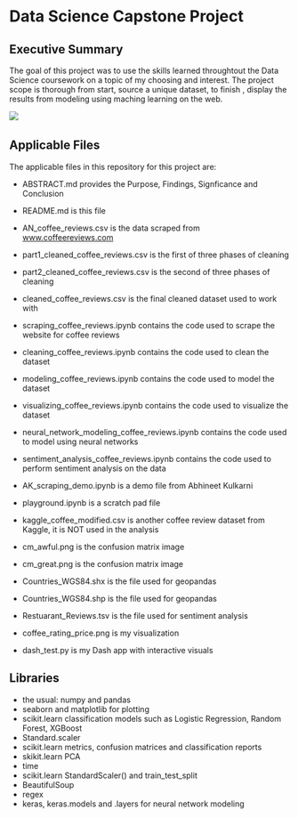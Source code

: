 

# Data Science Capstone Project



## Executive Summary

The goal of this project was to use the skills learned throughtout the Data Science coursework on a topic of my choosing and interest.  The project scope is thorough from start, source a unique dataset, to finish , display the results from modeling using maching learning on the web. 


<img src='https://raw.githubusercontent.com/learn-co-curriculum/dsc-mod-3-project/master/halfway-there.gif'>
<img scr='https://media.giphy.com/media/cMPTAogPBRTIQ/giphy.gif'>


## Applicable Files

The applicable files in this repository for this project are:

- ABSTRACT.md provides the Purpose, Findings, Signficance and Conclusion
- README.md is this file

- AN_coffee_reviews.csv is the data scraped from www.coffeereviews.com
- part1_cleaned_coffee_reviews.csv is the first of three phases of cleaning
- part2_cleaned_coffee_reviews.csv is the second of three phases of cleaning
- cleaned_coffee_reviews.csv is the final cleaned dataset used to work with

- scraping_coffee_reviews.ipynb contains the code used to scrape the website for coffee reviews
- cleaning_coffee_reviews.ipynb contains the code used to clean the dataset
- modeling_coffee_reviews.ipynb contains the code used to model the dataset
- visualizing_coffee_reviews.ipynb contains the code used to visualize the dataset
- neural_network_modeling_coffee_reviews.ipynb contains the code used to model using neural networks
- sentiment_analysis_coffee_reviews.ipynb contains the code used to perform sentiment analysis on the data

- AK_scraping_demo.ipynb is a demo file from Abhineet Kulkarni
- playground.ipynb is a scratch pad file
- kaggle_coffee_modified.csv is another coffee review dataset from Kaggle, it is NOT used in the analysis

- cm_awful.png is the confusion matrix image
- cm_great.png is the confusion matrix image
- Countries_WGS84.shx is the file used for geopandas
- Countries_WGS84.shp is the file used for geopandas
- Restuarant_Reviews.tsv is the file used for sentiment analysis
- coffee_rating_price.png is my visualization
- dash_test.py is my Dash app with interactive visuals


## Libraries

- the usual: numpy and pandas
- seaborn and matplotlib for plotting
- scikit.learn classification models such as Logistic Regression, Random Forest, XGBoost
- Standard.scaler
- scikit.learn metrics, confusion matrices and classification reports
- skikit.learn PCA 
- time
- scikit.learn StandardScaler() and train_test_split
- BeautifulSoup 
- regex
- keras, keras.models and .layers for neural network modeling